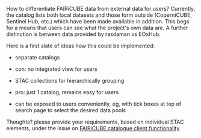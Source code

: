How to differentiate FAIRiCUBE data from external data for users?
Currently, the catalog lists both local datasets and those form outside (CoperniCUBE, Sentinel Hub, etc.) which have been made available in addition. This begs for a means that users can see what the project's own data are. A further distinction is between data provided by rasdaman vs EOxHub.

Here is a first slate of ideas how this could be implemented:

- separate catalogs
 - con: no integrated view for users
- STAC collections for hierarchically grouping 
 - pro: just 1 catalog, remains easy for users
 - can be exposed to users conveniently, eg, with tick boxes at top of search page to select the desired data pools 

Thoughts? please provide your requirements, based on individual STAC elements, under the issue on [FAIRiCUBE catalogue client functionality](https://github.com/FAIRiCUBE/FAIRiCUBE-Hub-issue-tracker/issues/5)